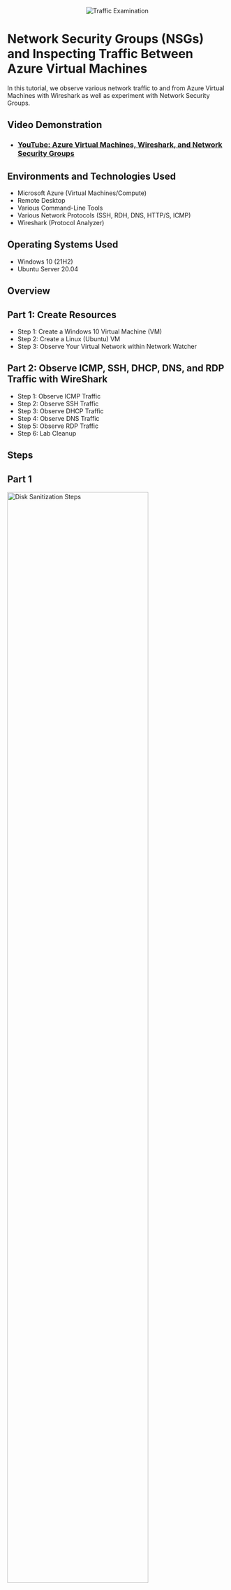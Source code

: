 <p align="center">
<img src="https://i.imgur.com/Ua7udoS.png" alt="Traffic Examination"/>
</p>

<h1>Network Security Groups (NSGs) and Inspecting Traffic Between Azure Virtual Machines</h1>
In this tutorial, we observe various network traffic to and from Azure Virtual Machines with Wireshark as well as experiment with Network Security Groups. <br />


<h2>Video Demonstration</h2>

- ### [YouTube: Azure Virtual Machines, Wireshark, and Network Security Groups](https://www.youtube.com)

<h2>Environments and Technologies Used</h2>

- Microsoft Azure (Virtual Machines/Compute)
- Remote Desktop
- Various Command-Line Tools
- Various Network Protocols (SSH, RDH, DNS, HTTP/S, ICMP)
- Wireshark (Protocol Analyzer)

<h2>Operating Systems Used </h2>

- Windows 10 (21H2)
- Ubuntu Server 20.04

<h2>Overview</h2>

<h2>Part 1: Create Resources</h2>

- Step 1: Create a Windows 10 Virtual Machine (VM)
- Step 2: Create a Linux (Ubuntu) VM
- Step 3: Observe Your Virtual Network within Network Watcher

<h2>Part 2: Observe ICMP, SSH, DHCP, DNS, and RDP Traffic with WireShark</h2>

- Step 1: Observe ICMP Traffic 
- Step 2: Observe SSH Traffic
- Step 3: Observe DHCP Traffic
- Step 4: Observe DNS Traffic
- Step 5: Observe RDP Traffic
- Step 6: Lab Cleanup


<h2>Steps</h2>

<h2>Part 1</h2>

<p>
<img src="https://i.imgur.com/DJmEXEB.png" height="80%" width="80%" alt="Disk Sanitization Steps"/>
<img src="https://i.imgur.com/DJmEXEB.png" height="80%" width="80%" alt="Disk Sanitization Steps"/>
</p>
<p>
- Step 1: While creating first virtual machine, name  a resource group called RG-Lab-2, that will create a resource group at the same time as the VM. In networking tab, a new Virtual Network and subnet will be created. Finally Review + Create, then Create.

<p>
<img src="https://i.imgur.com/DJmEXEB.png" height="80%" width="80%" alt="Disk Sanitization Steps"/>
<img src="https://i.imgur.com/DJmEXEB.png" height="80%" width="80%" alt="Disk Sanitization Steps"/>
</p>
<p>
- Step 2: Select RG-Lab-2 as resource group while creating virtual machine. In networking tab, select the same Virtual Network used in VM1, which is RG-Lab-2-vnet. Finally Review + Create, then Create.

<p>
<img src="https://i.imgur.com/DJmEXEB.png" height="80%" width="80%" alt="Disk Sanitization Steps"/>
</p>
<p>
- Step 3: In home, search for Network Watcher. In Network Watcher, go to Topology. Select resource group, and Vnet. Notice that the VM are connected to each other with the same Vnet.
</p>
<br />

<h2>Part 2</h2>

<p>
<img src="https://i.imgur.com/DJmEXEB.png" height="80%" width="80%" alt="Disk Sanitization Steps"/>
<img src="https://i.imgur.com/DJmEXEB.png" height="80%" width="80%" alt="Disk Sanitization Steps"/>
<img src="https://i.imgur.com/DJmEXEB.png" height="80%" width="80%" alt="Disk Sanitization Steps"/>
</p>
<p>
- Step 1: Observe ICMP Traffic
a.              Use Remote Desktop to connect to your Windows 10 Virtual Machine
b.             Install Wireshark in VM
c.              Open Wireshark and filter for ICMP traffic only
d.             Get VM2’s private IP address, then ping it from VM1
e.              In WireShark, there will be requests and replys meaning the ping has been successful
f.               Initiate a perpetual ping with ping “Private IP address of VM2” -t
g.             Go to VM2 network watcher and deny inbound ICMP traffic
h.             Notice in VM1 that ICMP is timing out
i.               If inbound ICMP traffic is allowed again, ICMP traffic will resume and be successful
j.               To stop ping write control -c
 
<p>
<img src="https://i.imgur.com/DJmEXEB.png" height="80%" width="80%" alt="Disk Sanitization Steps"/>
<img src="https://i.imgur.com/DJmEXEB.png" height="80%" width="80%" alt="Disk Sanitization Steps"/>
</p>
<p>
- Step 2: Open Wireshark and filter for SSH traffic only. In VM1 get into VM2 comand line by typing ssh username@private ip address of VM2. To exit, type exit and press enter.

<p>
<img src="https://i.imgur.com/DJmEXEB.png" height="80%" width="80%" alt="Disk Sanitization Steps"/>
</p>
<p>
- Step 3: Now filter for DHCP traffic only. In command line type(ipconfig /renew) to give VM1 a new IP address.

<p>
<img src="https://i.imgur.com/DJmEXEB.png" height="80%" width="80%" alt="Disk Sanitization Steps"/>
<img src="https://i.imgur.com/DJmEXEB.png" height="80%" width="80%" alt="Disk Sanitization Steps"/>
</p>
<p>
- Step 4: Now filter for DNS traffic. In VM1 command line type nslookup to see what google.com and disney.com’s IP addresses are.

<p>
<img src="https://i.imgur.com/DJmEXEB.png" height="80%" width="80%" alt="Disk Sanitization Steps"/>
</p>
<p>
- Step 5: Now filter for RDP traffic by typing (tcp.port == 3389) in WireShark. It is spamming non stop now because the RDP (protocol) is constantly showing you a live stream from one computer to another, therefor traffic is always being transmitted.
 
<p>
<img src="https://i.imgur.com/DJmEXEB.png" height="80%" width="80%" alt="Disk Sanitization Steps"/>
</p>
<p>
- Step 6: Close the Remote Desktop connection then Delete the Resource Group.
</p>
<br />

<p>
<img src="https://i.imgur.com/DJmEXEB.png" height="80%" width="80%" alt="Disk Sanitization Steps"/>
</p>
<p>
Lorem ipsum dolor sit amet, consectetur adipiscing elit, sed do eiusmod tempor incididunt ut labore et dolore magna aliqua. Ut enim ad minim veniam, quis nostrud exercitation ullamco laboris nisi ut aliquip ex ea commodo consequat. Duis aute irure dolor in reprehenderit in voluptate velit esse cillum dolore eu fugiat nulla pariatur.
</p>
<br />
